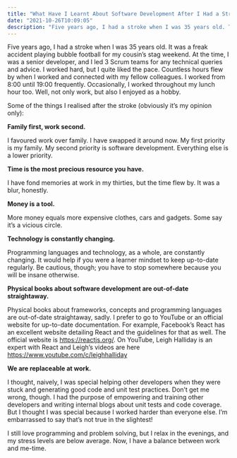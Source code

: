 ```yaml
---
title: "What Have I Learnt About Software Development After I Had a Stroke."
date: "2021-10-26T10:09:05"
description: "Five years ago, I had a stroke when I was 35 years old. Things I realised after about software development and life in general."
---
```


Five years ago, I had a stroke when I was 35 years old. It was a freak accident playing bubble football for my cousin’s stag weekend. At the time, I was a senior developer, and I led 3 Scrum teams for any technical queries and advice. I worked hard, but I quite liked the pace. Countless hours flew by when I worked and connected with my fellow colleagues. I worked from 8:00 until 19:00 frequently. Occasionally, I worked throughout my lunch hour too. Well, not only work, but also I enjoyed as a hobby.

Some of the things I realised after the stroke (obviously it’s my opinion only):

**Family first, work second.**

I favoured work over family. I have swapped it around now. My first priority is my family. My second priority is software development. Everything else is a lower priority.

**Time is the most precious resource you have.**

I have fond memories at work in my thirties, but the time flew by. It was a blur, honestly.

**Money is a tool.**

More money equals more expensive clothes, cars and gadgets. Some say it’s a vicious circle.

**Technology is constantly changing.**

Programming languages and technology, as a whole, are constantly changing. It would help if you were a learner mindset to keep up-to-date regularly. Be cautious, though; you have to stop somewhere because you will be insane otherwise.
 
**Physical books about software development are out-of-date straightaway.**

Physical books about frameworks, concepts and programming languages are out-of-date straightaway, sadly. I prefer to go to YouTube or an official website for up-to-date documentation.
For example, Facebook’s React has an excellent website detailing React and the guidelines for that as well. The official website is https://reactjs.org/. On YouTube, Leigh Halliday is an expert with React and Leigh’s videos are here https://www.youtube.com/c/leighhalliday

**We are replaceable at work.**

I thought, naively, I was special helping other developers when they were stuck and generating good code and unit test practices. Don’t get me wrong, though. I had the purpose of empowering and training other developers and writing internal blogs about unit tests and code coverage. But I thought I was special because I worked harder than everyone else. I’m embarrassed to say that’s not true in the slightest!

I still love programming and problem solving, but I relax in the evenings, and my stress levels are below average. Now, I have a balance between work and me-time.
